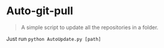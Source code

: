 # Auto-git-pull
> A simple script to update all the repositories in a folder.

Just run `python AutoUpdate.py [path]`
